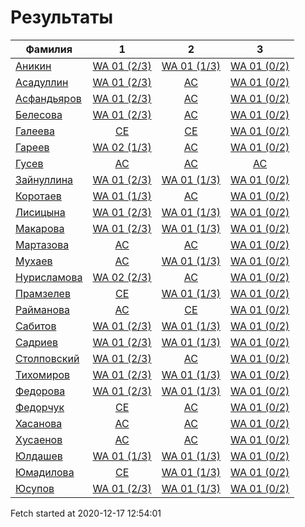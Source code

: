 # Результаты
Фамилия | 1| 2| 3
---|:---:|:---:|:---:
[Аникин](Аникин/README.md)  | [WA 01 (2/3)](Аникин/1.md) | [WA 01 (1/3)](Аникин/2.md) | [WA 01 (0/2)](Аникин/3.md)
[Асадуллин](Асадуллин/README.md)  | [WA 01 (2/3)](Асадуллин/1.md) | [AC](Асадуллин/2.md) | [WA 01 (0/2)](Асадуллин/3.md)
[Асфандьяров](Асфандьяров/README.md)  | [WA 01 (2/3)](Асфандьяров/1.md) | [AC](Асфандьяров/2.md) | [WA 01 (0/2)](Асфандьяров/3.md)
[Белесова](Белесова/README.md)  | [WA 01 (2/3)](Белесова/1.md) | [AC](Белесова/2.md) | [WA 01 (0/2)](Белесова/3.md)
[Галеева](Галеева/README.md)  | [CE](Галеева/1.md) | [CE](Галеева/2.md) | [WA 01 (0/2)](Галеева/3.md)
[Гареев](Гареев/README.md)  | [WA 02 (1/3)](Гареев/1.md) | [AC](Гареев/2.md) | [WA 01 (0/2)](Гареев/3.md)
[Гусев](Гусев/README.md)  | [AC](Гусев/1.md) | [AC](Гусев/2.md) | [AC](Гусев/3.md)
[Зайнуллина](Зайнуллина/README.md)  | [WA 01 (2/3)](Зайнуллина/1.md) | [WA 01 (1/3)](Зайнуллина/2.md) | [WA 01 (0/2)](Зайнуллина/3.md)
[Коротаев](Коротаев/README.md)  | [WA 01 (1/3)](Коротаев/1.md) | [AC](Коротаев/2.md) | [WA 01 (0/2)](Коротаев/3.md)
[Лисицына](Лисицына/README.md)  | [WA 01 (2/3)](Лисицына/1.md) | [WA 01 (1/3)](Лисицына/2.md) | [WA 01 (0/2)](Лисицына/3.md)
[Макарова](Макарова/README.md)  | [WA 01 (2/3)](Макарова/1.md) | [WA 01 (1/3)](Макарова/2.md) | [WA 01 (0/2)](Макарова/3.md)
[Мартазова](Мартазова/README.md)  | [AC](Мартазова/1.md) | [AC](Мартазова/2.md) | [WA 01 (0/2)](Мартазова/3.md)
[Мухаев](Мухаев/README.md)  | [AC](Мухаев/1.md) | [WA 01 (1/3)](Мухаев/2.md) | [WA 01 (0/2)](Мухаев/3.md)
[Нурисламова](Нурисламова/README.md)  | [WA 02 (2/3)](Нурисламова/1.md) | [AC](Нурисламова/2.md) | [WA 01 (0/2)](Нурисламова/3.md)
[Прамзелев](Прамзелев/README.md)  | [CE](Прамзелев/1.md) | [WA 01 (1/3)](Прамзелев/2.md) | [WA 01 (0/2)](Прамзелев/3.md)
[Райманова](Райманова/README.md)  | [AC](Райманова/1.md) | [CE](Райманова/2.md) | [WA 01 (0/2)](Райманова/3.md)
[Сабитов](Сабитов/README.md)  | [WA 01 (2/3)](Сабитов/1.md) | [WA 01 (1/3)](Сабитов/2.md) | [WA 01 (0/2)](Сабитов/3.md)
[Садриев](Садриев/README.md)  | [WA 01 (2/3)](Садриев/1.md) | [WA 01 (1/3)](Садриев/2.md) | [WA 01 (0/2)](Садриев/3.md)
[Столповский](Столповский/README.md)  | [WA 01 (2/3)](Столповский/1.md) | [AC](Столповский/2.md) | [WA 01 (0/2)](Столповский/3.md)
[Тихомиров](Тихомиров/README.md)  | [WA 01 (2/3)](Тихомиров/1.md) | [WA 01 (1/3)](Тихомиров/2.md) | [WA 01 (0/2)](Тихомиров/3.md)
[Федорова](Федорова/README.md)  | [WA 01 (2/3)](Федорова/1.md) | [WA 01 (1/3)](Федорова/2.md) | [WA 01 (0/2)](Федорова/3.md)
[Федорчук](Федорчук/README.md)  | [CE](Федорчук/1.md) | [AC](Федорчук/2.md) | [WA 01 (0/2)](Федорчук/3.md)
[Хасанова](Хасанова/README.md)  | [AC](Хасанова/1.md) | [AC](Хасанова/2.md) | [WA 01 (0/2)](Хасанова/3.md)
[Хусаенов](Хусаенов/README.md)  | [AC](Хусаенов/1.md) | [AC](Хусаенов/2.md) | [WA 01 (0/2)](Хусаенов/3.md)
[Юлдашев](Юлдашев/README.md)  | [WA 01 (1/3)](Юлдашев/1.md) | [WA 01 (1/3)](Юлдашев/2.md) | [WA 01 (0/2)](Юлдашев/3.md)
[Юмадилова](Юмадилова/README.md)  | [CE](Юмадилова/1.md) | [WA 01 (1/3)](Юмадилова/2.md) | [WA 01 (0/2)](Юмадилова/3.md)
[Юсупов](Юсупов/README.md)  | [WA 01 (2/3)](Юсупов/1.md) | [WA 01 (1/3)](Юсупов/2.md) | [WA 01 (0/2)](Юсупов/3.md)

Fetch started at 2020-12-17 12:54:01
